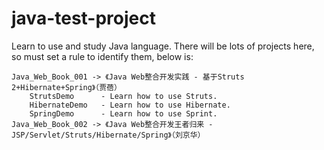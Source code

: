 # java-test-project
Learn to use and study Java language.
There will be lots of projects here, so must set a rule to identify them, below is:

	Java_Web_Book_001 -> 《Java Web整合开发实践 - 基于Struts 2+Hibernate+Spring》（贾蓓） 
		StrutsDemo		- Learn how to use Struts.
		HibernateDemo 	- Learn how to use Hibernate.
		SpringDemo		- Learn how to use Sprint.
	Java_Web_Book_002 -> 《Java Web整合开发王者归来 - JSP/Servlet/Struts/Hibernate/Spring》（刘京华）
